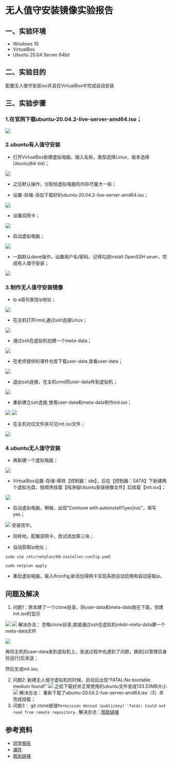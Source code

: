 # 无人值守安装镜像实验报告 
## 一、实验环境 
+ Windows 10
+ VirtualBox 
+ Ubuntu 20.04 Server 64bit
## 二、实验目的
配置无人值守安装iso并且在VirtualBox中完成自动安装
## 三、实验步骤
### 1.在官网下载ubuntu-20.04.2-live-server-amd64.iso；
![](ubuntu_download.png)
### 2.ubuntu有人值守安装
+ 打开VirtualBox新建虚拟电脑，输入名称，类型选择Linux，版本选择Ubuntu(64-bit)；

![](creat_vitual_computer.png)
+ 之后默认操作，分配给虚拟电脑的内存尽量大一些；

+ 设置-存储-添加下载好的ubuntu-20.04.2-live-server-amd64.iso；

![](add_ide.png)
+ 设置双网卡；

![](set_dual_network_card.png)
+ 启动虚拟电脑；

![](set_dual_network_card.png)
+ 一路默认done操作，设置用户名/密码，记得勾选Install OpenSSH sever，完成有人值守安装；

![](install_complete.png)
### 3.制作无人值守安装镜像
+ ip a语句查找ip地址；

![](find_ip.png)
+ 在主机打开cmd,通过ssh连接Linux；

![](cmd_ssh_virtualcomputer.png)
+ 通过ssh在虚拟机创建一个meta-data；

![](creat_meta-data.png)
+ 在老师提供的课件仓库下载user-data,查看user-data；

![](check-user-data.png)
+ 退出ssh连接，在主机cmd将user-data传到虚拟机；

![](change_user-data_place.png)
+ 重新建立ssh连接,使用user-data和meta-data制作init.iso；

![](install_genisoimage.png)
![](create_init.iso.png)
+ 在主机对应文件夹可见init.iso文件；

![](init.iso_complete.png)
### 4.ubuntu无人值守安装
+ 再新建一个虚拟电脑；

![](create_new_auto_virtualcomputer.png)
+ VirtualBox设置-存储-移除【控制器：ide】，后在【控制器：SATA】下新建两个虚拟光盘，按顺序挂载【纯净版Ubuntu安装镜像文件】后挂载【init.iso】；

![](auto_setting_storage.png)
+ 启动虚拟电脑，稍候，出现“Contiune with autoinstall?(yes|no)”，填写yes；

![](auto_install_complete.png)
安装完毕。
+ 同样地，配置双网卡，尝试添加第三块；

+ 自动获取ip地址；
```linux
sudo vim /etc/netplan/00-installer-config.yaml

sudo netplan apply
```
+ 重启虚拟电脑，输入ifconfig,新添加得网卡实现系统自动启用和自动获取ip。

## 问题及解决
1. 问题1：原本建了一个clone目录，将user-data和meta-data放在下面，但建init.iso时显示

![](init.iso_failed.png)
![](init.iso_failed2.png)
解决办法：
忽略clone目录,直接通过ssh在虚拟机mkdir-meta-data建一个meta-data文件

![](creat_meta-data.png)

再将主机的user-data发到虚拟机上，发送过程中也遇到了问题，换到[以管理员身份运行]后发送；

然后生成init.iso;

2. 问题2:
新建无人值守虚拟机的时候，启动后出现“FATAL:No bootable medium found!”
![](no_bootable_medium_found.png)
之前下载好并正常使用的ubuntu文件变成133.33MB大小
![](133.13MB.png)
解决办法：
重新下载了ubuntu-20.04.2-live-server-amd64.iso（3）并完成挂载；
3. 问题3：
git clone报错`Permission denied (publickey)``fatal: Could not read from remote repository.`
解决办法：[帮助链接](https://blog.csdn.net/ywl470812087/article/details/104459288)
## 参考资料
- [同学报告](https://github.com/CUCCS/2021-linux-public-Stephaniesuu/tree/chap0x01/chap0x01)
- [课件](https://github.com/c4pr1c3/LinuxSysAdmin/blob/a3c3ed18cf38b9e4be1ea53b46efe7f02e4ab8b5/chap0x01.exp.md)
- [帮助链接](https://blog.csdn.net/ywl470812087/article/details/104459288)
